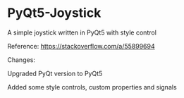 # PyQt5-Joystick
A simple joystick written in PyQt5 with style control


Reference: https://stackoverflow.com/a/55899694

Changes:

Upgraded PyQt version to PyQt5

Added some style controls, custom properties and signals
